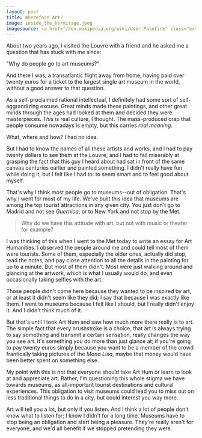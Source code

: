 ```yaml
---
layout: post
title: Wherefore Art?
image: inside_the_hermitage.jpeg
imagesource: <a href="//en.wikipedia.org/wiki/User:Palefire" class="extiw" title="en:User:Palefire">Palefire</a> at <a class="external text" href="http://en.wikipedia.org">en.wikipedia</a>
---
```


About two years ago, I visited the Louvre with a friend and he asked me a question that has stuck with me since:

"Why do people go to art museums?"

And there I was, a transatlantic flight away from home, having paid over twenty euros for a ticket to the largest single art museum in the world, without a good answer to that question.

As a self-proclaimed rational intellectual, I definitely had some sort of self-aggrandizing excuse. Great minds made these paintings, and other great minds through the ages had looked at them and decided they were masterpieces. *This* is real culture, I thought. The mass-produced crap that people consume nowadays is empty, but this carries *real meaning*.

What, where and how? I had no idea.

But I had to know the names of all these artists and works, and I had to pay twenty dollars to see them at the Louvre, and I had to fail miserably at grasping the fact that this guy I heard about had sat in front of the same canvas centuries earlier and painted something. I didn't really have fun while doing it, but I felt like I had to: to seem smart and to feel good about myself.

That's why I think most people go to museums--out of obligation. That's why I went for most of my life. We've built this idea that museums are among the top tourist attractions in any given city. You just don't go to Madrid and not see *Guernica*, or to New York and not stop by the Met.

> Why do we have this attitude with art, but not with music or theater for example? 

I was thinking of this when I went to the Met today to write an essay for Art Humanities. I observed the people around me and could tell most of them were tourists. Some of them, especially the older ones, actually did stop, read the notes, and pay close attention to all the details in the painting for up to a minute. But most of them didn't. Most were just walking around and glancing at the artwork, which is what I usually would do, and even occasionally taking selfies with the art.

Those people didn't come here because they wanted to be inspired by art, or at least it didn't seem like they did; I say that because I was exactly like them. I went to museums because I felt like I should, but I really didn't enjoy it. And I didn't think much of it.

But that's until I took Art Hum and saw how much more there really is to art. The simple fact that every brushstroke is a choice, that art is always trying to say something and transmit a certain sensation, really changes the way you see art. It's something you do more than just glance at; if you're going to pay twenty euros simply because you want to be a member of the crowd frantically taking pictures of the *Mona Lisa*, maybe that money would have been better spent on something else.

My point with this is not that everyone should take Art Hum or learn to look at and appreciate art. Rather, I'm questioning this whole stigma we have towards museums, as all-important tourist destinations and cultural experiences. This obligation to visit museums could lead you to miss out on less traditional things to do in a city, but could interest you way more. 

Art will tell you a lot, but only if you listen. And I think a lot of people don't know what to listen for; I know I didn't for a long time. Museums have to stop being an obligation and start being a pleasure. They're really aren't for everyone, and we'd all benefit if we stopped pretending they were.